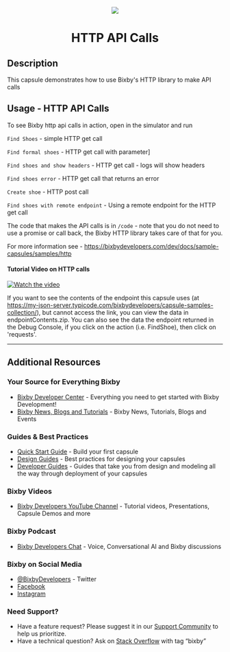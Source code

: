 <p align="Center">
  <img src="https://bixbydevelopers.com/dev/docs-assets/resources/dev-guide/bixby_logo_github-11221940070278028369.png">
  <br/>
  <h1 align="Center">HTTP API Calls</h1>
</p>

## Description

This capsule demonstrates how to use Bixby's HTTP library to make API calls

## Usage - HTTP API Calls

To see Bixby http api calls in action, open in the simulator and run

`Find Shoes` - simple HTTP get call

`Find formal shoes` - HTTP get call with parameter]

`Find shoes and show headers` - HTTP get call - logs will show headers

`Find shoes error` - HTTP get call that returns an error

`Create shoe` - HTTP post call

`Find shoes with remote endpoint` - Using a remote endpoint for the HTTP get call

The code that makes the API calls is in `/code` - note that you do not need to use a promise or call back, the Bixby HTTP library takes care of that for you.

For more information see - https://bixbydevelopers.com/dev/docs/sample-capsules/samples/http

#### Tutorial Video on HTTP calls
[![Watch the video](https://i.ytimg.com/vi/Z7J0eGmPRA4/hqdefault.jpg)](https://youtu.be/Z7J0eGmPRA4)

If you want to see the contents of the endpoint this capsule uses (at https://my-json-server.typicode.com/bixbydevelopers/capsule-samples-collection/), but cannot access the link, you can view the data in endpointContents.zip. You can also see the data the endpoint returned in the Debug Console, if you click on the action (i.e. FindShoe), then click on 'requests'.

---

## Additional Resources

### Your Source for Everything Bixby
* [Bixby Developer Center](http://bixbydevelopers.com) - Everything you need to get started with Bixby Development!
* [Bixby News, Blogs and Tutorials](https://bixby.developer.samsung.com/) - Bixby News, Tutorials, Blogs and Events

### Guides & Best Practices
* [Quick Start Guide](https://bixbydevelopers.com/dev/docs/get-started/quick-start) - Build your first capsule
* [Design Guides](https://bixbydevelopers.com/dev/docs/dev-guide/design-guides) - Best practices for designing your capsules
* [Developer Guides](https://bixbydevelopers.com/dev/docs/dev-guide/developers) - Guides that take you from design and modeling all the way through deployment of your capsules

### Bixby Videos
* [Bixby Developers YouTube Channel](https://www.youtube.com/c/bixbydevelopers) - Tutorial videos, Presentations, Capsule Demos and more

### Bixby Podcast
* [Bixby Developers Chat](http://bixbydev.buzzsprout.com/) - Voice, Conversational AI and Bixby discussions 

### Bixby on Social Media
* [@BixbyDevelopers](https://twitter.com/bixbydevelopers) - Twitter
* [Facebook](https://facebook.com/BixbyDevelopers)
* [Instagram](https://www.instagram.com/bixbydevelopers/)

### Need Support?
* Have a feature request? Please suggest it in our [Support Community](https://support.bixbydevelopers.com/hc/en-us/community/topics/360000183273-Feature-Requests) to help us prioritize.
* Have a technical question? Ask on [Stack Overflow](https://stackoverflow.com/questions/tagged/bixby) with tag “bixby”

